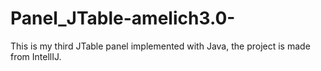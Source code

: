 # Panel_JTable-amelich3.0-
This is my third JTable panel implemented with Java, the project is made from IntellIJ.
